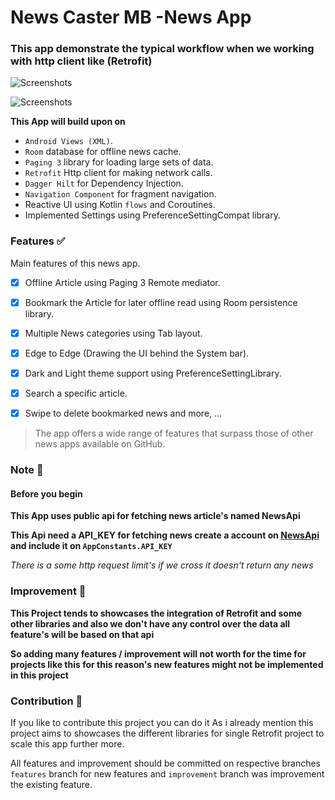 # News Caster MB -News App

### This app demonstrate the typical workflow when we working with http client like (Retrofit)

![Screenshots](Screenshots/NewsCastMbAppScreenshot.png)


![Screenshots](Screenshots/NewsCastDarkScreenshot.png)

**This App will build upon on**

* `Android Views (XML)`.
* `Room` database for offline news cache.
* `Paging 3` library for loading large sets of data.
* `Retrofit` Http client for making network calls.
* `Dagger Hilt` for Dependency Injection.
* `Navigation Component` for fragment navigation.
* Reactive UI using Kotlin `flows` and Coroutines.
* Implemented Settings using PreferenceSettingCompat library.

### Features ✅

Main features of this news app.

- [x] Offline Article using Paging 3 Remote mediator.

- [x] Bookmark the Article for later offline read using Room persistence library.

- [x] Multiple News categories using Tab layout.

- [x] Edge to Edge (Drawing the UI behind the System bar).

- [x] Dark and Light theme support using PreferenceSettingLibrary.

- [x] Search a specific article.

- [x] Swipe to delete bookmarked news and more, ...

> The app offers a wide range of features that surpass those of other news apps available on GitHub.

### Note 👀

#### Before you begin

**This App uses public api for fetching news article's named **NewsApi****

**This Api need a API_KEY for fetching news create a account on [NewsApi](https://newsapi.org/register) and include it on `AppConstants.API_KEY`**

_There is a some http request limit's if we cross it doesn't return any news_

### Improvement 🔧

**This Project tends to showcases the integration of Retrofit and some other libraries and also we don't have any control over the data all feature's will be based on that api**

**So adding many features / improvement will not worth for the time for projects like this for this reason's new features might not be implemented in this project**


### Contribution 🤝

If you like to contribute this project you can do it
As i already mention this project aims to showcases the different libraries for single Retrofit project to
scale this app further more.

All features and improvement should be committed on respective branches `features` branch for new features and `improvement` branch was improvement the existing feature.
